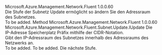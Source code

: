 <Type Name="IWithAddressPrefix" FullName="Microsoft.Azure.Management.Network.Fluent.Subnet.Update.IWithAddressPrefix">
  <TypeSignature Language="C#" Value="public interface IWithAddressPrefix" />
  <TypeSignature Language="ILAsm" Value=".class public interface auto ansi abstract IWithAddressPrefix" />
  <TypeSignature Language="DocId" Value="T:Microsoft.Azure.Management.Network.Fluent.Subnet.Update.IWithAddressPrefix" />
  <TypeSignature Language="VB.NET" Value="Public Interface IWithAddressPrefix" />
  <TypeSignature Language="F#" Value="type IWithAddressPrefix = interface" />
  <AssemblyInfo>
    <AssemblyName>Microsoft.Azure.Management.Network.Fluent</AssemblyName>
    <AssemblyVersion>1.0.0.60</AssemblyVersion>
  </AssemblyInfo>
  <Interfaces />
  <Docs>
    <summary>
            Die Stufe der Subnetz Update ermöglicht so ändern Sie den Adressraum des Subnetzes.
            </summary>
    <remarks>To be added.</remarks>
  </Docs>
  <Members>
    <Member MemberName="WithAddressPrefix">
      <MemberSignature Language="C#" Value="public Microsoft.Azure.Management.Network.Fluent.Subnet.Update.IUpdate WithAddressPrefix (string cidr);" />
      <MemberSignature Language="ILAsm" Value=".method public hidebysig newslot virtual instance class Microsoft.Azure.Management.Network.Fluent.Subnet.Update.IUpdate WithAddressPrefix(string cidr) cil managed" />
      <MemberSignature Language="DocId" Value="M:Microsoft.Azure.Management.Network.Fluent.Subnet.Update.IWithAddressPrefix.WithAddressPrefix(System.String)" />
      <MemberSignature Language="VB.NET" Value="Public Function WithAddressPrefix (cidr As String) As IUpdate" />
      <MemberSignature Language="F#" Value="abstract member WithAddressPrefix : string -&gt; Microsoft.Azure.Management.Network.Fluent.Subnet.Update.IUpdate" Usage="iWithAddressPrefix.WithAddressPrefix cidr" />
      <MemberType>Method</MemberType>
      <AssemblyInfo>
        <AssemblyName>Microsoft.Azure.Management.Network.Fluent</AssemblyName>
        <AssemblyVersion>1.0.0.60</AssemblyVersion>
      </AssemblyInfo>
      <ReturnValue>
        <ReturnType>Microsoft.Azure.Management.Network.Fluent.Subnet.Update.IUpdate</ReturnType>
      </ReturnValue>
      <Parameters>
        <Parameter Name="cidr" Type="System.String" />
      </Parameters>
      <Docs>
        <param name="cidr">Die IP-Adresse Speicherplatz Präfix mithilfe der CIDR-Notation.</param>
        <summary>
            Gibt den IP-Adressraum des Subnetzes innerhalb des Adressraums des Netzwerks an.
            </summary>
        <returns>To be added.</returns>
        <remarks>To be added.</remarks>
        <return>Die nächste Stufe.</return>
      </Docs>
    </Member>
  </Members>
</Type>